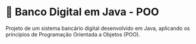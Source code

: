 # 🏦 Banco Digital em Java - POO

Projeto de um sistema bancário digital desenvolvido em Java, aplicando os princípios de Programação Orientada a Objetos (POO).
